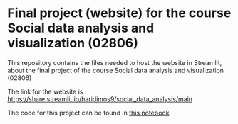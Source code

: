 # Final project (website) for the course Social data analysis and visualization (02806)

This repository contains the files needed to host the website in Streamlit, about the final project of the course Social data analysis and visualization (02806)

The link for the website is : https://share.streamlit.io/haridimos9/social_data_analysis/main

The code for this project can be found in [this notebook]()

